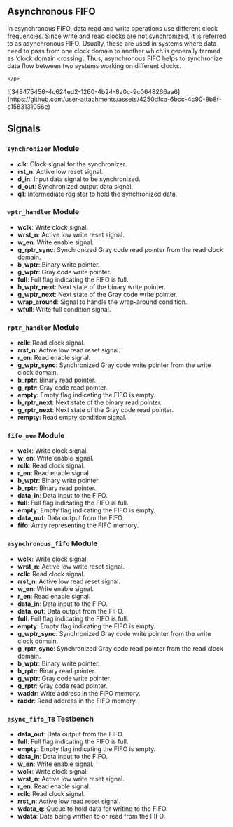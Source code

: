 <!DOCTYPE html>
<html>
<head>
</head>
<body>
    <h2>Asynchronous FIFO</h2>
    <p>
        In asynchronous FIFO, data read and write operations use different clock frequencies.
        Since write and read clocks are not synchronized, it is referred to as asynchronous FIFO.
        Usually, these are used in systems where data need to pass from one clock domain to
        another which is generally termed as ‘clock domain crossing’. Thus, asynchronous FIFO
        helps to synchronize data flow between two systems working on different clocks.

    </p>
</body>
</html>
![348475456-4c624ed2-1260-4b24-8a0c-9c0648266aa6](https://github.com/user-attachments/assets/4250dfca-6bcc-4c90-8b8f-c1583131056e)

## Signals

### `synchronizer` Module

<ul>
    <li><strong>clk</strong>: Clock signal for the synchronizer.</li>
    <li><strong>rst_n</strong>: Active low reset signal.</li>
    <li><strong>d_in</strong>: Input data signal to be synchronized.</li>
    <li><strong>d_out</strong>: Synchronized output data signal.</li>
    <li><strong>q1</strong>: Intermediate register to hold the synchronized data.</li>
</ul>

### `wptr_handler` Module

<ul>
    <li><strong>wclk</strong>: Write clock signal.</li>
    <li><strong>wrst_n</strong>: Active low write reset signal.</li>
    <li><strong>w_en</strong>: Write enable signal.</li>
    <li><strong>g_rptr_sync</strong>: Synchronized Gray code read pointer from the read clock domain.</li>
    <li><strong>b_wptr</strong>: Binary write pointer.</li>
    <li><strong>g_wptr</strong>: Gray code write pointer.</li>
    <li><strong>full</strong>: Full flag indicating the FIFO is full.</li>
    <li><strong>b_wptr_next</strong>: Next state of the binary write pointer.</li>
    <li><strong>g_wptr_next</strong>: Next state of the Gray code write pointer.</li>
    <li><strong>wrap_around</strong>: Signal to handle the wrap-around condition.</li>
    <li><strong>wfull</strong>: Write full condition signal.</li>
</ul>

### `rptr_handler` Module

<ul>
    <li><strong>rclk</strong>: Read clock signal.</li>
    <li><strong>rrst_n</strong>: Active low read reset signal.</li>
    <li><strong>r_en</strong>: Read enable signal.</li>
    <li><strong>g_wptr_sync</strong>: Synchronized Gray code write pointer from the write clock domain.</li>
    <li><strong>b_rptr</strong>: Binary read pointer.</li>
    <li><strong>g_rptr</strong>: Gray code read pointer.</li>
    <li><strong>empty</strong>: Empty flag indicating the FIFO is empty.</li>
    <li><strong>b_rptr_next</strong>: Next state of the binary read pointer.</li>
    <li><strong>g_rptr_next</strong>: Next state of the Gray code read pointer.</li>
    <li><strong>rempty</strong>: Read empty condition signal.</li>
</ul>

### `fifo_mem` Module

<ul>
    <li><strong>wclk</strong>: Write clock signal.</li>
    <li><strong>w_en</strong>: Write enable signal.</li>
    <li><strong>rclk</strong>: Read clock signal.</li>
    <li><strong>r_en</strong>: Read enable signal.</li>
    <li><strong>b_wptr</strong>: Binary write pointer.</li>
    <li><strong>b_rptr</strong>: Binary read pointer.</li>
    <li><strong>data_in</strong>: Data input to the FIFO.</li>
    <li><strong>full</strong>: Full flag indicating the FIFO is full.</li>
    <li><strong>empty</strong>: Empty flag indicating the FIFO is empty.</li>
    <li><strong>data_out</strong>: Data output from the FIFO.</li>
    <li><strong>fifo</strong>: Array representing the FIFO memory.</li>
</ul>

### `asynchronous_fifo` Module

<ul>
    <li><strong>wclk</strong>: Write clock signal.</li>
    <li><strong>wrst_n</strong>: Active low write reset signal.</li>
    <li><strong>rclk</strong>: Read clock signal.</li>
    <li><strong>rrst_n</strong>: Active low read reset signal.</li>
    <li><strong>w_en</strong>: Write enable signal.</li>
    <li><strong>r_en</strong>: Read enable signal.</li>
    <li><strong>data_in</strong>: Data input to the FIFO.</li>
    <li><strong>data_out</strong>: Data output from the FIFO.</li>
    <li><strong>full</strong>: Full flag indicating the FIFO is full.</li>
    <li><strong>empty</strong>: Empty flag indicating the FIFO is empty.</li>
    <li><strong>g_wptr_sync</strong>: Synchronized Gray code write pointer from the write clock domain.</li>
    <li><strong>g_rptr_sync</strong>: Synchronized Gray code read pointer from the read clock domain.</li>
    <li><strong>b_wptr</strong>: Binary write pointer.</li>
    <li><strong>b_rptr</strong>: Binary read pointer.</li>
    <li><strong>g_wptr</strong>: Gray code write pointer.</li>
    <li><strong>g_rptr</strong>: Gray code read pointer.</li>
    <li><strong>waddr</strong>: Write address in the FIFO memory.</li>
    <li><strong>raddr</strong>: Read address in the FIFO memory.</li>
</ul>

### `async_fifo_TB` Testbench

<ul>
    <li><strong>data_out</strong>: Data output from the FIFO.</li>
    <li><strong>full</strong>: Full flag indicating the FIFO is full.</li>
    <li><strong>empty</strong>: Empty flag indicating the FIFO is empty.</li>
    <li><strong>data_in</strong>: Data input to the FIFO.</li>
    <li><strong>w_en</strong>: Write enable signal.</li>
    <li><strong>wclk</strong>: Write clock signal.</li>
    <li><strong>wrst_n</strong>: Active low write reset signal.</li>
    <li><strong>r_en</strong>: Read enable signal.</li>
    <li><strong>rclk</strong>: Read clock signal.</li>
    <li><strong>rrst_n</strong>: Active low read reset signal.</li>
    <li><strong>wdata_q</strong>: Queue to hold data for writing to the FIFO.</li>
    <li><strong>wdata</strong>: Data being written to or read from the FIFO.</li>
</ul>
